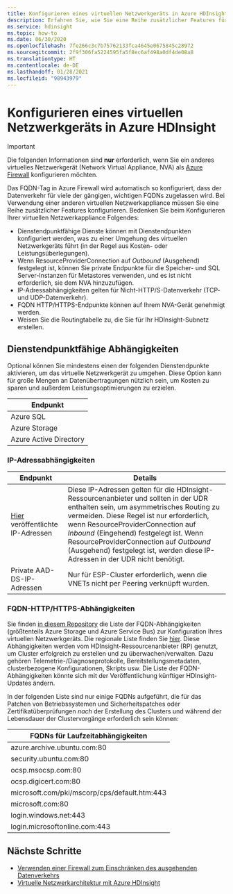 ```yaml
---
title: Konfigurieren eines virtuellen Netzwerkgeräts in Azure HDInsight
description: Erfahren Sie, wie Sie eine Reihe zusätzlicher Features für Ihr virtuelles Netzwerkgerät in Azure HDInsight konfigurieren.
ms.service: hdinsight
ms.topic: how-to
ms.date: 06/30/2020
ms.openlocfilehash: 7fe266c3c7b75762133fca4645e0675845c28972
ms.sourcegitcommit: 2f9f306fa5224595fa5f8ec6af498a0df4de08a8
ms.translationtype: HT
ms.contentlocale: de-DE
ms.lasthandoff: 01/28/2021
ms.locfileid: "98943979"
---
```

# <a name="configure-network-virtual-appliance-in-azure-hdinsight"></a>Konfigurieren eines virtuellen Netzwerkgeräts in Azure HDInsight

> [!Important]
> Die folgenden Informationen sind **nur** erforderlich, wenn Sie ein anderes virtuelles Netzwerkgerät (Network Virtual Appliance, NVA) als [Azure Firewall](./hdinsight-restrict-outbound-traffic.md) konfigurieren möchten.

Das FQDN-Tag in Azure Firewall wird automatisch so konfiguriert, dass der Datenverkehr für viele der gängigen, wichtigen FQDNs zugelassen wird. Bei Verwendung einer anderen virtuellen Netzwerkappliance müssen Sie eine Reihe zusätzlicher Features konfigurieren. Bedenken Sie beim Konfigurieren Ihrer virtuellen Netzwerkappliance Folgendes:

* Dienstendpunktfähige Dienste können mit Dienstendpunkten konfiguriert werden, was zu einer Umgehung des virtuellen Netzwerkgeräts führt (in der Regel aus Kosten- oder Leistungsüberlegungen).
* Wenn ResourceProviderConnection auf *Outbound* (Ausgehend) festgelegt ist, können Sie private Endpunkte für die Speicher- und SQL Server-Instanzen für Metastores verwenden, und es ist nicht erforderlich, sie dem NVA hinzuzufügen.
* IP-Adressabhängigkeiten gelten für Nicht-HTTP/S-Datenverkehr (TCP- und UDP-Datenverkehr).
* FQDN HTTP/HTTPS-Endpunkte können auf Ihrem NVA-Gerät genehmigt werden.
* Weisen Sie die Routingtabelle zu, die Sie für Ihr HDInsight-Subnetz erstellen.

## <a name="service-endpoint-capable-dependencies"></a>Dienstendpunktfähige Abhängigkeiten

Optional können Sie mindestens einen der folgenden Dienstendpunkte aktivieren, um das virtuelle Netzwerkgerät zu umgehen. Diese Option kann für große Mengen an Datenübertragungen nützlich sein, um Kosten zu sparen und außerdem Leistungsoptimierungen zu erzielen. 

| **Endpunkt** |
|---|
| Azure SQL |
| Azure Storage |
| Azure Active Directory |

### <a name="ip-address-dependencies"></a>IP-Adressabhängigkeiten

| **Endpunkt** | **Details** |
|---|---|
| [Hier](hdinsight-management-ip-addresses.md) veröffentlichte IP-Adressen | Diese IP-Adressen gelten für die HDInsight-Ressourcenanbieter und sollten in der UDR enthalten sein, um asymmetrisches Routing zu vermeiden. Diese Regel ist nur erforderlich, wenn ResourceProviderConnection auf *Inbound* (Eingehend) festgelegt ist. Wenn ResourceProviderConnection auf *Outbound* (Ausgehend) festgelegt ist, werden diese IP-Adressen in der UDR nicht benötigt.  |
| Private AAD-DS-IP-Adressen | Nur für ESP-Cluster erforderlich, wenn die VNETs nicht per Peering verknüpft wurden.|


### <a name="fqdn-httphttps-dependencies"></a>FQDN-HTTP/HTTPS-Abhängigkeiten

Sie finden [in diesem Repository](https://github.com/Azure-Samples/hdinsight-fqdn-lists/) die Liste der FQDN-Abhängigkeiten (größtenteils Azure Storage und Azure Service Bus) zur Konfiguration Ihres virtuellen Netzwerkgeräts. Die regionale Liste finden Sie [hier](https://github.com/Azure-Samples/hdinsight-fqdn-lists/tree/master/Regional). Diese Abhängigkeiten werden vom HDInsight-Ressourcenanbieter (RP) genutzt, um Cluster erfolgreich zu erstellen und zu überwachen/verwalten. Dazu gehören Telemetrie-/Diagnoseprotokolle, Bereitstellungsmetadaten, clusterbezogene Konfigurationen, Skripts usw. Die Liste der FQDN-Abhängigkeiten könnte sich mit der Veröffentlichung künftiger HDInsight-Updates ändern.

In der folgenden Liste sind nur einige FQDNs aufgeführt, die für das Patchen von Betriebssystemen und Sicherheitspatches oder Zertifikatüberprüfungen *nach* der Erstellung des Clusters und während der Lebensdauer der Clustervorgänge erforderlich sein können:

| **FQDNs für Laufzeitabhängigkeiten**                                                          |
|---|
| azure.archive.ubuntu.com:80                                           |
| security.ubuntu.com:80                                                |
| ocsp.msocsp.com:80                                                    |
| ocsp.digicert.com:80                                                  |
| microsoft.com/pki/mscorp/cps/default.htm:443                                      |
| microsoft.com:80                                                      |
|login.windows.net:443                                                  |
|login.microsoftonline.com:443                                          |

## <a name="next-steps"></a>Nächste Schritte

* [Verwenden einer Firewall zum Einschränken des ausgehenden Datenverkehrs](./hdinsight-restrict-outbound-traffic.md)
* [Virtuelle Netzwerkarchitektur mit Azure HDInsight](hdinsight-virtual-network-architecture.md)
